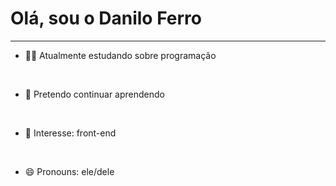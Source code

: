 
<h1>Olá, sou o Danilo Ferro </h1>
<hr>


- 🤷‍♂️ Atualmente estudando sobre programação 

<br>

 
- 🎇 Pretendo continuar aprendendo
 
 
 <br>
 

- 🤔 Interesse: front-end 

 
 <br>
 

- 😄 Pronouns: ele/dele
 
 <br>
 








